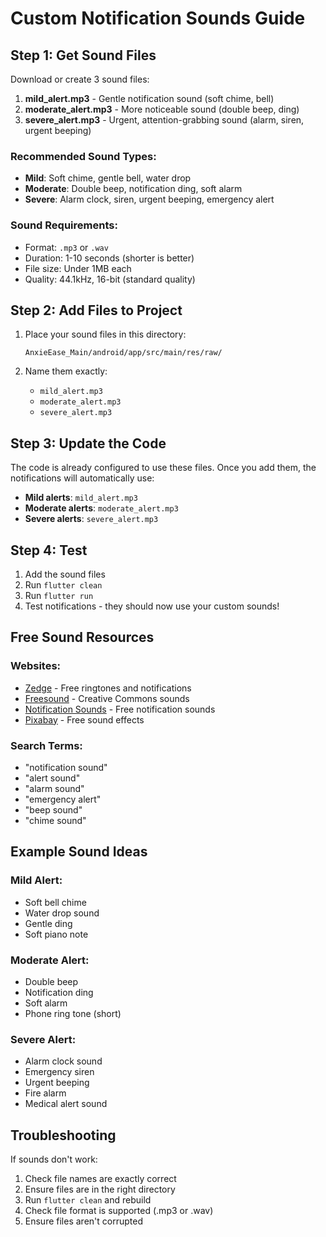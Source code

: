 # Custom Notification Sounds Guide

## Step 1: Get Sound Files

Download or create 3 sound files:

1. **mild_alert.mp3** - Gentle notification sound (soft chime, bell)
2. **moderate_alert.mp3** - More noticeable sound (double beep, ding)
3. **severe_alert.mp3** - Urgent, attention-grabbing sound (alarm, siren, urgent beeping)

### Recommended Sound Types:
- **Mild**: Soft chime, gentle bell, water drop
- **Moderate**: Double beep, notification ding, soft alarm
- **Severe**: Alarm clock, siren, urgent beeping, emergency alert

### Sound Requirements:
- Format: `.mp3` or `.wav`
- Duration: 1-10 seconds (shorter is better)
- File size: Under 1MB each
- Quality: 44.1kHz, 16-bit (standard quality)

## Step 2: Add Files to Project

1. Place your sound files in this directory:
   ```
   AnxieEase_Main/android/app/src/main/res/raw/
   ```

2. Name them exactly:
   - `mild_alert.mp3`
   - `moderate_alert.mp3`
   - `severe_alert.mp3`

## Step 3: Update the Code

The code is already configured to use these files. Once you add them, the notifications will automatically use:

- **Mild alerts**: `mild_alert.mp3`
- **Moderate alerts**: `moderate_alert.mp3`
- **Severe alerts**: `severe_alert.mp3`

## Step 4: Test

1. Add the sound files
2. Run `flutter clean`
3. Run `flutter run`
4. Test notifications - they should now use your custom sounds!

## Free Sound Resources

### Websites:
- [Zedge](https://www.zedge.net/ringtones) - Free ringtones and notifications
- [Freesound](https://freesound.org/) - Creative Commons sounds
- [Notification Sounds](https://notificationsounds.com/) - Free notification sounds
- [Pixabay](https://pixabay.com/sound-effects/) - Free sound effects

### Search Terms:
- "notification sound"
- "alert sound"
- "alarm sound"
- "emergency alert"
- "beep sound"
- "chime sound"

## Example Sound Ideas

### Mild Alert:
- Soft bell chime
- Water drop sound
- Gentle ding
- Soft piano note

### Moderate Alert:
- Double beep
- Notification ding
- Soft alarm
- Phone ring tone (short)

### Severe Alert:
- Alarm clock sound
- Emergency siren
- Urgent beeping
- Fire alarm
- Medical alert sound

## Troubleshooting

If sounds don't work:
1. Check file names are exactly correct
2. Ensure files are in the right directory
3. Run `flutter clean` and rebuild
4. Check file format is supported (.mp3 or .wav)
5. Ensure files aren't corrupted
